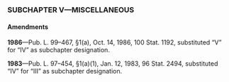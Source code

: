 ### SUBCHAPTER V—MISCELLANEOUS ###

#### Amendments ####

**1986**—Pub. L. 99–467, §1(a), Oct. 14, 1986, 100 Stat. 1192, substituted “V” for “IV” as subchapter designation.

**1983**—Pub. L. 97–454, §1(a)(1), Jan. 12, 1983, 96 Stat. 2494, substituted “IV” for “III” as subchapter designation.